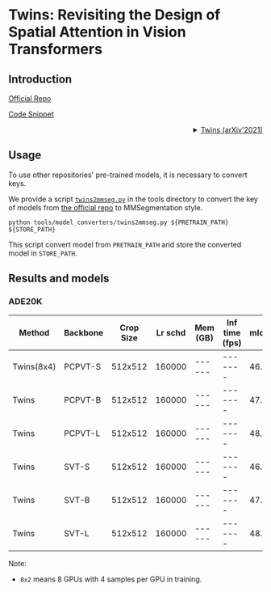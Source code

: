 # Twins: Revisiting the Design of Spatial Attention in Vision Transformers

## Introduction

<!-- [ALGORITHM] -->

<a href = "https://github.com/Meituan-AutoML/Twins">Official Repo</a>

<a href="https://github.com/open-mmlab/mmsegmentation/blob/v0.17.0/mmseg/models/backbones/faketwins.py#L524">Code Snippet</a>

<details>
<summary align = "right"> <a href = "https://arxiv.org/pdf/2104.13840.pdf" >Twins (arXiv'2021)</a></summary>

```latex
@article{chu2021twins,
  title={Twins: Revisiting spatial attention design in vision transformers},
  author={Chu, Xiangxiang and Tian, Zhi and Wang, Yuqing and Zhang, Bo and Ren, Haibing and Wei, Xiaolin and Xia, Huaxia and Shen, Chunhua},
  journal={arXiv preprint arXiv:2104.13840},
  year={2021}altgvt
}
```

</details>

## Usage

To use other repositories' pre-trained models, it is necessary to convert keys.

We provide a script [`twins2mmseg.py`](../../tools/model_converters/twins2mmseg.py) in the tools directory to convert the key of models from [the official repo](https://github.com/Meituan-AutoML/Twins) to MMSegmentation style.

```shell
python tools/model_converters/twins2mmseg.py ${PRETRAIN_PATH} ${STORE_PATH}
```

This script convert model from `PRETRAIN_PATH` and store the converted model in `STORE_PATH`.

## Results and models

### ADE20K

| Method| Backbone | Crop Size  | Lr schd | Mem (GB) | Inf time (fps) | mIoU  | mIoU(ms+flip) | config | download |
| ----- | ------- | ---------  |  ------|  ------   | -------------- | ----- | ------------- | ------ |------------------------------------------------------------------------------------------------------------------------------------------------------------------------------------------------------------------------------------------------------------------------------------------------------------------------------------------------------------ |
| Twins(8x4) | PCPVT-S | 512x512    |  160000|  ------   |    -------     | 46.2  | 47.5          |  --    |  --   |
| Twins | PCPVT-B | 512x512    |  160000|  ------   |    -------     | 47.1  | 48.4          |  --    |  --  |
| Twins | PCPVT-L | 512x512    |  160000|  ------   |    -------     | 48.6  | 49.8          |  --    |  --  |
| Twins | SVT-S| 512x512    |  160000|  ------   |    -------     | 46.2  | 47.1          |  --    |  --  |
| Twins | SVT-B| 512x512    |  160000|  ------   |    -------     | 47.4  | 48.9          |  --    |  --  |
| Twins | SVT-L| 512x512    |  160000|  ------   |    -------     | 48.8  | 50.2          |  --    |  --  |

Note:

- `8x2` means 8 GPUs with 4 samples per GPU in training.
